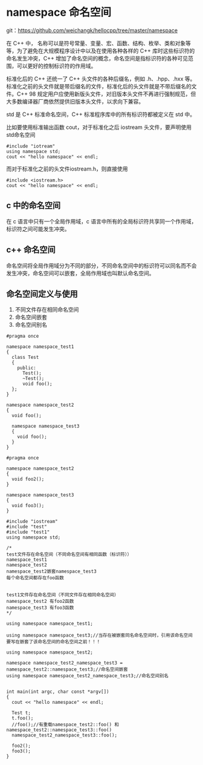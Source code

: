 # namespace 命名空间
git：https://github.com/weichangk/hellocpp/tree/master/namespace

在 C++ 中， 名称可以是符号常量、变量、宏、函数、结构、枚举、类和对象等等，为了避免在大规模程序设计中以及在使用各种各样的 C++ 库时这些标识符的命名发生冲突，C++ 增加了命名空间的概念，命名空间是指标识符的各种可见范围，可以更好的控制标识符的作用域。

标准化后的 C++ 还统一了 C++ 头文件的各种后缀名，例如 .h、.hpp、.hxx 等。标准化之前的头文件就是带后缀名的文件，标准化后的头文件就是不带后缀名的文件。C++ 98 规定用户应使用新版头文件，对旧版本头文件不再进行强制规范，但大多数编译器厂商依然提供旧版本头文件，以求向下兼容。

std 是 C++ 标准命名空间，C++ 标准程序库中的所有标识符都被定义在 std 中。

比如要使用标准输出函数 cout，对于标准化之后 iostream 头文件，要声明使用std命名空间
```
#include "iotream"
using namespace std;
cout << "hello namespace" << endl;
```
而对于标准化之前的头文件iostream.h，则直接使用
```
#include <iostream.h>
cout << "hello namespace" << endl;
```

## c 中的命名空间
在 c 语言中只有一个全局作用域，c 语言中所有的全局标识符共享同一个作用域，标识符之间可能发生冲突。

## c++ 命名空间
命名空间将全局作用域分为不同的部分，不同命名空间中的标识符可以同名而不会发生冲突，命名空间可以嵌套，全局作用域也叫默认命名空间。

## 命名空间定义与使用
1. 不同文件存在相同命名空间
2. 命名空间嵌套
3. 命名空间别名

```
#pragma once

namespace namespace_test1
{
  class Test
  {
    public:
      Test();
      ~Test();
      void foo();
  };
}

namespace namespace_test2
{
  void foo();

  namespace namespace_test3
  {
    void foo();
  }
}

```
```
#pragma once

namespace namespace_test2
{
  void foo2();
}

namespace namespace_test3
{
  void foo3();
}

```
```
#include "iostream"
#include "test"
#include "test1"
using namespace std;

/*
test文件存在命名空间（不同命名空间有相同函数（标识符））
namespace_test1
namespace_test2
namespace_test2嵌套namespace_test3
每个命名空间都存在foo函数


test1文件存在命名空间（不同文件存在相同命名空间）
namespace_test2 有foo2函数
namespace_test3 有foo3函数
*/

using namespace namespace_test1;

using namespace namespace_test3;//当存在被嵌套同名命名空间时，引用该命名空间要写在嵌套了该命名空间的命名空间之前！！！

using namespace namespace_test2;

namespace namespace_test2_namespace_test3 = namespace_test2::namespace_test3;//命名空间嵌套
using namespace namespace_test2_namespace_test3;//命名空间别名


int main(int argc, char const *argv[])
{
  cout << "hello namespace" << endl;

  Test t;
  t.foo();
  //foo();//有重载namespace_test2::foo() 和 namespace_test2::namespace_test3::foo()
  namespace_test2_namespace_test3::foo();

  foo2();
  foo3();
}

```






